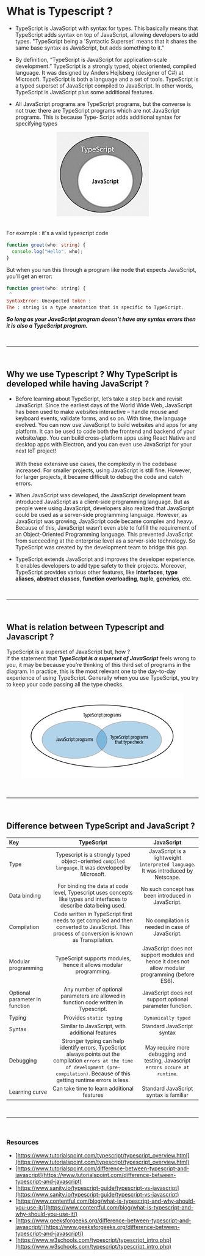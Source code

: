 # What is Typescript ?

- TypeScript is JavaScript with syntax for types. This basically means that TypeScript adds syntax on top of JavaScript, allowing developers to add types. "TypeScript being a 'Syntactic Superset' means that it shares the same base syntax as JavaScript, but adds something to it."

- By definition, “TypeScript is JavaScript for application-scale development.”
  TypeScript is a strongly typed, object oriented, compiled language. It was designed by Anders Hejlsberg (designer of C#) at Microsoft. TypeScript is both a language and a set of tools. TypeScript is a typed superset of JavaScript compiled to JavaScript. In other words, TypeScript is JavaScript plus some additional features.

- All JavaScript programs are TypeScript programs, but the converse is not true: there are TypeScript programs which are not JavaScript programs. This is because Type‐
  Script adds additional syntax for specifying types

<div align="center"><img src="assets/typescript_figure.png"/></div>
<br/>

For example : it's a valid typescript code

```typescript
function greet(who: string) {
  console.log("Hello", who);
}
```

But when you run this through a program like node that expects JavaScript, you’ll get
an error:

```javascript
function greet(who: string) {
 ^
SyntaxError: Unexpected token :
The : string is a type annotation that is specific to TypeScript.
```

**_So long as your JavaScript program doesn’t have any syntax errors then it is also a TypeScript program._**

<br/>
<hr />
<br/>

## Why we use Typescript ? Why TypeScript is developed while having JavaScript ?

- Before learning about TypeScript, let’s take a step back and revisit JavaScript. Since the earliest days of the World Wide Web, JavaScript has been used to make websites interactive – handle mouse and keyboard events, validate forms, and so on. With time, the language evolved. You can now use JavaScript to build websites and apps for any platform. It can be used to code both the frontend and backend of your website/app. You can build cross-platform apps using React Native and desktop apps with Electron, and you can even use JavaScript for your next IoT project! <br/><br/> With these extensive use cases, the complexity in the codebase increased. For smaller projects, using JavaScript is still fine. However, for larger projects, it became difficult to debug the code and catch errors.

- When JavaScript was developed, the JavaScript development team introduced JavaScript as a client-side programming language. But as people were using JavaScript, developers also realized that JavaScript could be used as a server-side programming language. However, as JavaScript was growing, JavaScript code became complex and heavy. Because of this, JavaScript wasn’t even able to fulfill the requirement of an Object-Oriented Programming language. This prevented JavaScript from succeeding at the enterprise level as a server-side technology. So TypeScript was created by the development team to bridge this gap.

- TypeScript extends JavaScript and improves the developer experience. It enables developers to add type safety to their projects. Moreover, TypeScript provides various other features, like **interfaces**, **type aliases**, **abstract classes**, **function overloading**, **tuple**, **generics**, etc.

<br/>
<hr />
<br/>

## What is relation between Typescript and Javascript ?

TypeScript is a superset of JavaScript but, how ? <br/>
If the statement that **_TypeScript is a superset of JavaScript_** feels wrong to you, it may be because you’re thinking of this third set of programs in the diagram. In practice, this is the most relevant one to the day-to-day experience of using TypeScript. Generally when you use TypeScript, you try to keep your code passing all the type checks.

<div align="center"><img src="assets/ts-and-js.png"/></div>
<br/>

<br/>
<hr />
<br/>

## Difference between TypeScript and JavaScript ?

| Key                            |                                                                                          TypeScript                                                                                           |                                            JavaScript                                             |
| :----------------------------- | :-------------------------------------------------------------------------------------------------------------------------------------------------------------------------------------------: | :-----------------------------------------------------------------------------------------------: |
| Type                           |                                              Typescript is a strongly typed object-oriented `compiled language`. It was developed by Microsoft.                                               |        JavaScript is a lightweight `interpreted language`. It was introduced by Netscape.         |
| Data binding                   |                                      For binding the data at code level, Typescript uses concepts like types and interfaces to describe data being used.                                      |                        No such concept has been introduced in JavaScript.                         |
| Compilation                    |                        Code written in TypeScript first needs to get compiled and then converted to JavaScript. This process of conversion is known as Transpilation.                         |                          No compilation is needed in case of JavaScript.                          |
| Modular programming            |                                                               TypeScript supports modules, hence it allows modular programming.                                                               | JavaScript does not support modules and hence it does not allow modular programming (before ES6). |
| Optional parameter in function |                                                     Any number of optional parameters are allowed in function code written in Typescript.                                                     |                     JavaScript does not support optional parameter function.                      |
| Typing                         |                                                                                   Provides `static typing`                                                                                    |                                        `Dynamically typed`                                        |
| Syntax                         |                                                                        Similar to JavaScript, with additional features                                                                        |                                    Standard JavaScript syntax                                     |
| Debugging                      | Stronger typing can help identify errors, TypeScript always points out the compilation `errors at the time of development (pre-compilation)`. Because of this getting runtime errors is less. |          May require more debugging and testing, Javascript `errors occure at runtime`.           |
| Learning curve                 |                                                                          Can take time to learn additional features                                                                           |                              Standard JavaScript syntax is familiar                               |

<br/>
<hr />
<br/>

### Resources

- [https://www.tutorialspoint.com/typescript/typescript_overview.html](https://www.tutorialspoint.com/typescript/typescript_overview.html)
- [https://www.tutorialspoint.com/difference-between-typescript-and-javascript](https://www.tutorialspoint.com/difference-between-typescript-and-javascript)
- [https://www.sanity.io/typescript-guide/typescript-vs-javascript](https://www.sanity.io/typescript-guide/typescript-vs-javascript)
- [https://www.contentful.com/blog/what-is-typescript-and-why-should-you-use-it/](https://www.contentful.com/blog/what-is-typescript-and-why-should-you-use-it/)
- [https://www.geeksforgeeks.org/difference-between-typescript-and-javascript/](https://www.geeksforgeeks.org/difference-between-typescript-and-javascript/)
- [https://www.w3schools.com/typescript/typescript_intro.php](https://www.w3schools.com/typescript/typescript_intro.php)
